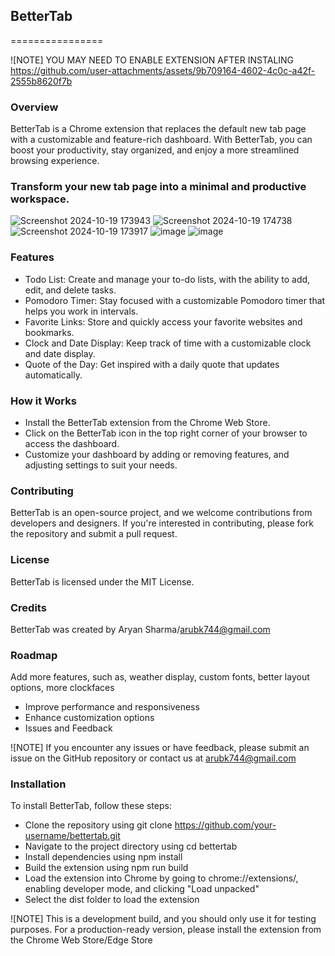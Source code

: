 ## BetterTab
================

![NOTE] YOU MAY NEED TO ENABLE EXTENSION AFTER INSTALING
https://github.com/user-attachments/assets/9b709164-4602-4c0c-a42f-2555b8620f7b

### Overview
BetterTab is a Chrome extension that replaces the default new tab page with a customizable and feature-rich dashboard. With BetterTab, you can boost your productivity, stay organized, and enjoy a more streamlined browsing experience.

### Transform your new tab page into a minimal and productive workspace.
![Screenshot 2024-10-19 173943](https://github.com/user-attachments/assets/13692ee9-1290-4066-9d1b-4593d389ea7f)
![Screenshot 2024-10-19 174738](https://github.com/user-attachments/assets/dc081755-11f5-4bd1-be81-741df184733b)
![Screenshot 2024-10-19 173917](https://github.com/user-attachments/assets/2a584b7e-9446-4a12-a9b9-b7464d394aee)
![image](https://github.com/user-attachments/assets/6d7f1804-7a0c-4338-ac6c-50736053da49)
![image](https://github.com/user-attachments/assets/4337da8e-7554-4242-995a-4306638e8a1c)

### Features
- Todo List: Create and manage your to-do lists, with the ability to add, edit, and delete tasks.
- Pomodoro Timer: Stay focused with a customizable Pomodoro timer that helps you work in intervals.
- Favorite Links: Store and quickly access your favorite websites and bookmarks.
- Clock and Date Display: Keep track of time with a customizable clock and date display.
- Quote of the Day: Get inspired with a daily quote that updates automatically.

### How it Works
- Install the BetterTab extension from the Chrome Web Store.
- Click on the BetterTab icon in the top right corner of your browser to access the dashboard.
- Customize your dashboard by adding or removing features, and adjusting settings to suit your needs.

### Contributing
BetterTab is an open-source project, and we welcome contributions from developers and designers. If you're interested in contributing, please fork the repository and submit a pull request.

### License
BetterTab is licensed under the MIT License.

### Credits
BetterTab was created by Aryan Sharma/arubk744@gmail.com

### Roadmap
Add more features, such as, weather display, custom fonts, better layout options, more clockfaces
- Improve performance and responsiveness
- Enhance customization options
- Issues and Feedback

![NOTE] If you encounter any issues or have feedback, please submit an issue on the GitHub repository or contact us at arubk744@gmail.com

### Installation
To install BetterTab, follow these steps:

- Clone the repository using git clone https://github.com/your-username/bettertab.git
- Navigate to the project directory using cd bettertab
- Install dependencies using npm install
- Build the extension using npm run build
- Load the extension into Chrome by going to chrome://extensions/, enabling developer mode, and clicking "Load unpacked"
- Select the dist folder to load the extension

![NOTE] This is a development build, and you should only use it for testing purposes. For a production-ready version, please install the extension from the Chrome Web Store/Edge Store
